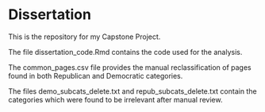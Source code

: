 # Dissertation
This is the repository for my Capstone Project. 

The file dissertation_code.Rmd contains the code used for the analysis.

The common_pages.csv file provides the manual reclassification of pages found in both Republican and Democratic categories.

The files demo_subcats_delete.txt and repub_subcats_delete.txt contain the categories which were found to be irrelevant after manual review.
